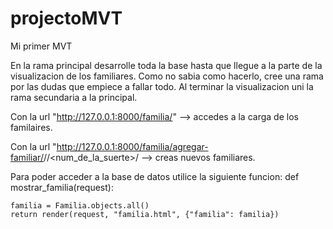 # projectoMVT
Mi primer MVT

En la rama principal desarrolle toda la base hasta que llegue a la parte de la visualizacion de los familiares. Como no sabia como hacerlo, cree una rama por las dudas que empiece a fallar todo. Al terminar la visualizacion uni la rama secundaria a la principal.

Con la url "http://127.0.0.1:8000/familia/" --> accedes a la carga de los familaires.

Con la url "http://127.0.0.1:8000/familia/agregar-familiar/<nombre>/<apellido>/<num_de_la_suerte>/<nacimiento> --> creas nuevos familiares.
  
Para poder acceder a la base de datos utilice la siguiente funcion:
  def mostrar_familia(request):

    familia = Familia.objects.all()
    return render(request, "familia.html", {"familia": familia})
  

